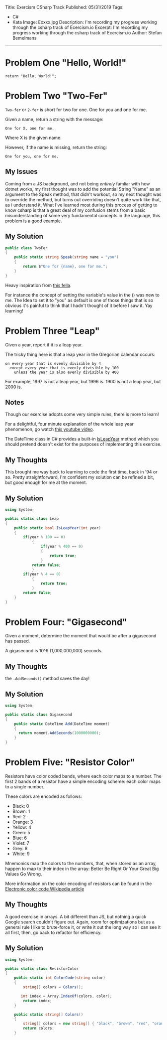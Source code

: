 Title: Exercism CSharp Track
Published: 05/31/2019
Tags: 
  - C# 
  - Kata 
Image: Exxxx.jpg
Description: I'm recording my progress working through the csharp track of Ecercism.io
Excerpt: I'm recording my progress working through the csharp track of Ecercism.io
Author: Stefan Bemelmans
---

#  Problem One "Hello, World!"

``` Csharp
return "Hello, World!";
```
#  Problem Two "Two-Fer"
`Two-fer` or `2-fer` is short for two for one. One for you and one for me.

Given a name, return a string with the message:

```text
One for X, one for me.
```

Where X is the given name.

However, if the name is missing, return the string:

```text
One for you, one for me.
```
## My Issues
Coming from a JS background, and not being *entirely* famliar with how dotnet works, my first thought was to add the potential String "Name" as an argument to the Speak method, that didn't  workout, so my next thought was to override the method, but turns out overriding doesn't quite work like that, as i understand it. What I've learned most during this process of getting to know csharp is that a great deal of my confusion stems from a basic misunderstanding of some very fundamental concepts in the language, this problem is a good example. 

## My Solution
```csharp
public class TwoFer
{
    public static string Speak(string name = "you")
    {
        return $"One for {name}, one for me.";
    }
}
```
Heavy inspiration from [this fella](https://exercism.io/tracks/csharp/exercises/two-fer/solutions/e85f6abd2eaf4156b71235c7df69b3c2).

For instance the concept of setting the variable's value in the () was new to me. The Idea to set it to "you" as default is one of those things that is so obvious it's painful to think that I hadn't thought of it before I saw it. 
Yay learning!

# Problem Three "Leap"

Given a year, report if it is a leap year.

The tricky thing here is that a leap year in the Gregorian calendar occurs:

```text
on every year that is evenly divisible by 4
  except every year that is evenly divisible by 100
    unless the year is also evenly divisible by 400
```

For example, 1997 is not a leap year, but 1996 is.  1900 is not a leap
year, but 2000 is.

## Notes

Though our exercise adopts some very simple rules, there is more to
learn!

For a delightful, four minute explanation of the whole leap year
phenomenon, go watch [this youtube video][video].

[video]: http://www.youtube.com/watch?v=xX96xng7sAE

The DateTime class in C# provides a built-in [IsLeapYear](https://msdn.microsoft.com/en-us/library/system.datetime.isleapyear(v=vs.110).aspx) method
which you should pretend doesn't exist for the purposes of implementing this exercise.

## My Thoughts
This brought me way back to learning to code the first time, back in '94 or so. Pretty straightforward, I'm confident my solution can be refined a bit, but good enough for me at the moment. 

## My Solution
```csharp
using System;

public static class Leap
{
    public static bool IsLeapYear(int year)
    {
        if(year % 100 == 0)
            {
                if(year % 400 == 0)
                {
                    return true;
                }
            return false;
            }          
        if(year % 4 == 0)
            {
                return true;
            }
        return false;
    }
}
```

# Problem Four: "Gigasecond"

Given a moment, determine the moment that would be after a gigasecond
has passed.

A gigasecond is 10^9 (1,000,000,000) seconds.

## My Thoughts
the `.AddSeconds()` method saves the day!
## My Solution
```csharp
using System;

public static class Gigasecond
{
    public static DateTime Add(DateTime moment)
    {
      return moment.AddSeconds(1000000000);
    }
}
```

# Problem Five: "Resistor Color"

Resistors have color coded bands, where each color maps to a number. The first 2 bands of a resistor have a simple encoding scheme: each color maps to a single number.

These colors are encoded as follows:

- Black: 0
- Brown: 1
- Red: 2
- Orange: 3
- Yellow: 4
- Green: 5
- Blue: 6
- Violet: 7
- Grey: 8
- White: 9

Mnemonics map the colors to the numbers, that, when stored as an array, happen to map to their index in the array: Better Be Right Or Your Great Big Values Go Wrong.

More information on the color encoding of resistors can be found in the [Electronic color code Wikipedia article](https://en.wikipedia.org/wiki/Electronic_color_code)

## My Thoughts
A good exercise in arrays. A bit different than JS, but nothing a quick Google search couldn't figure out. Again, room for optimizations but as a general rule I like to brute-force it, or write it out the long way so I can see it all first, then, go back to refactor for efficiency. 

## My Solution

```csharp
using System;

public static class ResistorColor
{
    public static int ColorCode(string color)
    {
        string[] colors = Colors();

       int index = Array.IndexOf(colors, color);
        return index;
    }

    public static string[] Colors()
    {
        string[] colors = new string[] { "black", "brown", "red", "orange", "yellow", "green", "blue", "violet", "grey", "white"};  
        return colors;  
    }

```


